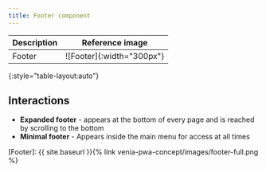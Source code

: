 ```yaml
---
title: Footer component
---
```


| Description | Reference image           |
| ----------- | :-----------------------: |
| Footer      | ![Footer]{:width="300px"} |
{:style="table-layout:auto"}

## Interactions

* **Expanded footer** - appears at the bottom of every page and is reached by scrolling to the bottom
* **Minimal footer** - Appears inside the main menu for access at all times

[Footer]: {{ site.baseurl }}{% link venia-pwa-concept/images/footer-full.png %}